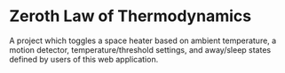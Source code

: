 # Zeroth Law of Thermodynamics

A project which toggles a space heater based on ambient temperature, a motion detector, temperature/threshold settings, and away/sleep states defined by users of this web application.
